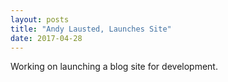 ```yaml
---
layout: posts
title: "Andy Lausted, Launches Site"
date: 2017-04-28
---
```


Working on launching a blog site for development.
